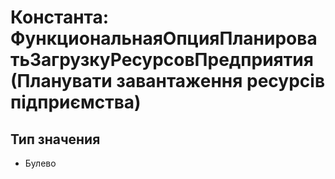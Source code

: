 ﻿# Константа: ФункциональнаяОпцияПланироватьЗагрузкуРесурсовПредприятия (Планувати завантаження ресурсів підприємства)

## Тип значения

- Булево

